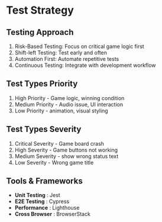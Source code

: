 # Test Strategy

## Testing Approach
1. Risk-Based Testing: Focus on critical game logic first
2. Shift-left Testing: Test early and often
3. Automation First: Automate repetitive tests
4. Continuous Testing: Integrate with development workflow

## Test Types Priority
1. High Priority - Game logic, winning condition
2. Medium Priority - Audio issue, UI interaction
3. Low Priority - animation, visual styling

## Test Types Severity
1. Critical Severity - Game board crash
2. High Severity - Game buttons not working
3. Medium Severity - show wrong status text
4. Low Severity - Wrong game title

## Tools & Frameworks
- **Unit Testing** : Jest
- **E2E Testing** : Cypress
- **Performance** : Lighthouse
- **Cross Browser** : BrowserStack